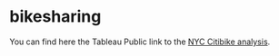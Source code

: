 # bikesharing

You can find here the Tableau Public link to the [NYC Citibike analysis](https://public.tableau.com/app/profile/m.nica.alvarez/viz/NYCCitibikeanalysis_16657793291910/NYCCitibikeanalysis?publish=yes).
